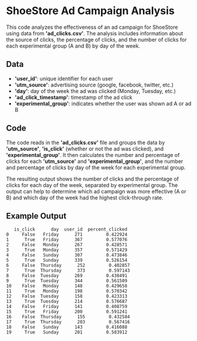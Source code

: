 # ShoeStore Ad Campaign Analysis

This code analyzes the effectiveness of an ad campaign for ShoeStore using data from **'ad_clicks.csv'**. The analysis includes information about the source of clicks, the percentage of clicks, and the number of clicks for each experimental group (A and B) by day of the week.

## Data

* **'user_id'**: unique identifier for each user
* **'utm_source'**: advertising source (google, facebook, twitter, etc.)
* **'day'**: day of the week the ad was clicked (Monday, Tuesday, etc.)
* **'ad_click_timestamp'**: timestamp of the ad click
* **'experimental_group'**: indicates whether the user was shown ad A or ad B

## Code

The code reads in the **'ad_clicks.csv'** file and groups the data by **'utm_source'**, **'is_click'** (whether or not the ad was clicked), and **'experimental_group'**. It then calculates the number and percentage of clicks for each **'utm_source'** and **'experimental_group'**, and the number and percentage of clicks by day of the week for each experimental group.

The resulting output shows the number of clicks and the percentage of clicks for each day of the week, separated by experimental group. The output can help to determine which ad campaign was more effective (A or B) and which day of the week had the highest click-through rate.

## Example Output

```
   is_click      day  user_id  percent_clicked
0     False   Friday      271         0.422924
1      True   Friday      367         0.577076
2     False   Monday      267         0.428571
3      True   Monday      357         0.571429
4     False   Sunday      307         0.473846
5      True   Sunday      339         0.526154
6     False  Thursday      252         0.402857
7      True  Thursday      373         0.597143
8     False  Tuesday      269         0.438491
9      True  Tuesday      344         0.561509
10    False   Monday      148         0.429658
11     True   Monday      198         0.570342
12    False  Tuesday      158         0.423313
13     True  Tuesday      214         0.576687
14    False   Friday      141         0.408759
15     True   Friday      200         0.591241
16    False  Thursday      155         0.432584
17     True  Thursday      203         0.567416
18    False   Sunday      143         0.416088
19     True   Sunday      201         0.583912

```

